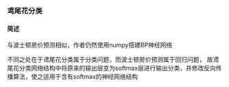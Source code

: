 ### 鸢尾花分类
#### 简述
与波士顿房价预测相似，作者仍然使用numpy搭建BP神经网络

不同之处在于鸢尾花分类属于分类问题，而波士顿房价预测属于回归问题，
故鸢尾花分类网络结构中将原来的输出层变为softmax层进行输出分类，并修改反向传播算法，使之适用于含有softmax的神经网络结构
